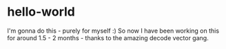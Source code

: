 # hello-world
I'm gonna do this - purely for myself :)
So now I have been working on this for around 1.5 - 2 months  - thanks to the amazing decode vector gang.
